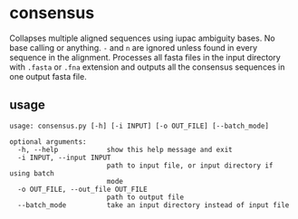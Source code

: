 # consensus

Collapses multiple aligned sequences using iupac ambiguity bases. No base calling or anything. `-` and `n` are ignored
unless found in every sequence in the alignment. Processes all fasta files in the input directory with `.fasta` or `.fna`
extension and outputs all the consensus sequences in one output fasta file.

## usage
```
usage: consensus.py [-h] [-i INPUT] [-o OUT_FILE] [--batch_mode]

optional arguments:
  -h, --help            show this help message and exit
  -i INPUT, --input INPUT
                        path to input file, or input directory if using batch
                        mode
  -o OUT_FILE, --out_file OUT_FILE
                        path to output file
  --batch_mode          take an input directory instead of input file

```
